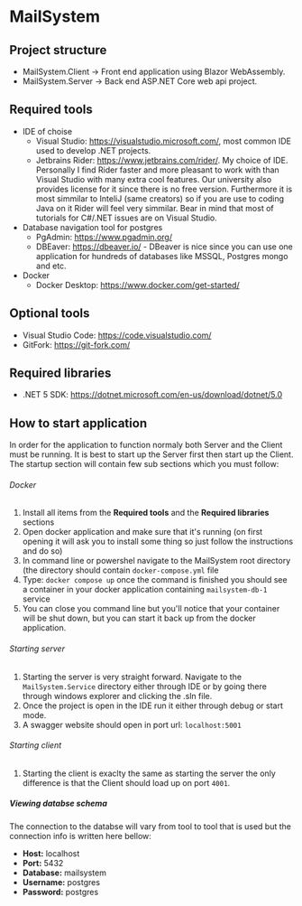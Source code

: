 # MailSystem

## Project structure
  - MailSystem.Client -> Front end application using Blazor WebAssembly. 
  - MailSystem.Server -> Back end ASP.NET Core web api project. 

## Required tools
  - IDE of choise
    - Visual Studio: https://visualstudio.microsoft.com/, most common IDE used to develop .NET projects.
    - Jetbrains Rider: https://www.jetbrains.com/rider/. My choice of IDE. Personally I find Rider faster and more pleasant to work with than Visual Studio with many extra cool features. Our university also provides license for it since there is no free version. Furthermore it is most simmilar to InteliJ (same creators) so if you are use to coding Java on it Rider will feel very simmilar. Bear in mind that most of tutorials for C#/.NET issues are on Visual Studio.
  - Database navigation tool for postgres
    -  PgAdmin: https://www.pgadmin.org/
    -  DBEaver: https://dbeaver.io/ - DBeaver is nice since you can use one application for hundreds of databases like MSSQL, Postgres mongo and etc. 
  - Docker
    -  Docker Desktop: https://www.docker.com/get-started/
## Optional tools
  - Visual Studio Code: https://code.visualstudio.com/
  - GitFork: https://git-fork.com/

## Required libraries
  - .NET 5 SDK: https://dotnet.microsoft.com/en-us/download/dotnet/5.0

## How to start application

In order for the application to function normaly both Server and the Client must be running. It is best to start up the Server first then start up the Client. 
The startup section will contain few sub sections which you must follow:

###### Docker
  1. Install all items from the **Required tools** and the **Required libraries** sections
  2. Open docker application and make sure that it's running (on first opening it will ask you to install some thing so just follow the instructions and do so)
  3. In command line or powershel navigate to the MailSystem root directory (the directory should contain `docker-compose.yml` file
  4. Type: `docker compose up` once the command is finished you should see a container in your docker application containing `mailsystem-db-1` service
  5. You can close you command line but you'll notice that your container will be shut down, but you can start it back up from the docker application.
###### Starting server
  1. Starting the server is very straight forward. Navigate to the `MailSystem.Service` directory either through IDE or by going there through windows explorer and clicking the .sln file. 
  2. Once the project is open in the IDE run it either through debug or start mode. 
  3. A swagger website should open in port url: `localhost:5001`

###### Starting client
  1. Starting the client is exaclty the same as starting the server the only difference is that the Client should load up on port `4001`.

##### Viewing databse schema
The connection to the databse will vary from tool to tool that is used but the connection info is written here bellow:
  - **Host:** localhost
  - **Port:** 5432
  - **Database:** mailsystem
  - **Username:** postgres
  - **Password:** postgres
